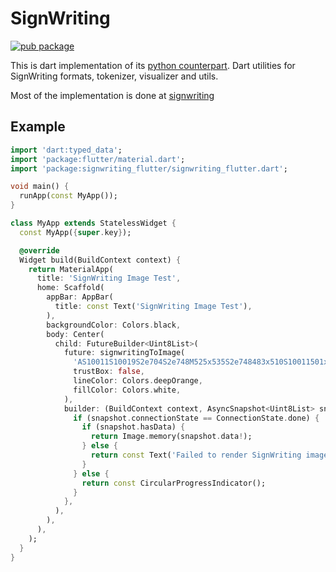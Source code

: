 # SignWriting

[![pub package](https://img.shields.io/pub/v/signwriting_flutter.svg)](https://pub.dev/packages/signwriting_flutter)

This is dart implementation of its [python counterpart](https://github.com/sign-language-processing/signwriting). Dart utilities for SignWriting formats, tokenizer, visualizer and utils.

Most of the implementation is done at [signwriting](https://pub.dev/packages/signwriting)

## Example

```dart
import 'dart:typed_data';
import 'package:flutter/material.dart';
import 'package:signwriting_flutter/signwriting_flutter.dart';

void main() {
  runApp(const MyApp());
}

class MyApp extends StatelessWidget {
  const MyApp({super.key});

  @override
  Widget build(BuildContext context) {
    return MaterialApp(
      title: 'SignWriting Image Test',
      home: Scaffold(
        appBar: AppBar(
          title: const Text('SignWriting Image Test'),
        ),
        backgroundColor: Colors.black,
        body: Center(
          child: FutureBuilder<Uint8List>(
            future: signwritingToImage(
              'AS10011S10019S2e704S2e748M525x535S2e748483x510S10011501x466S20544510x500S10019476x475',
              trustBox: false,
              lineColor: Colors.deepOrange,
              fillColor: Colors.white,
            ),
            builder: (BuildContext context, AsyncSnapshot<Uint8List> snapshot) {
              if (snapshot.connectionState == ConnectionState.done) {
                if (snapshot.hasData) {
                  return Image.memory(snapshot.data!);
                } else {
                  return const Text('Failed to render SignWriting image');
                }
              } else {
                return const CircularProgressIndicator();
              }
            },
          ),
        ),
      ),
    );
  }
}
```